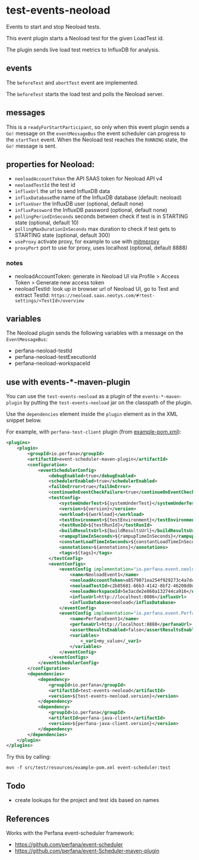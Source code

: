 # test-events-neoload

Events to start and stop Neoload tests.

This event plugin starts a Neoload test for the given LoadTest id.

The plugin sends live load test metrics to InfluxDB for analysis.

## events
The `beforeTest` and `abortTest` event are implemented.

The `beforeTest` starts the load test and polls the Neoload server.

## messages
This is a `readyForStartParticipant`, so only when this event plugin sends a `Go!` message
on the `eventMessageBus` the event scheduler can progress to the `startTest` event. 
When the Neoload test reaches the `RUNNING` state, the `Go!` message is sent.

## properties for Neoload:
* `neoloadAccountToken` the API SAAS token for Neoload API v4
* `neoloadTestId` the test id
* `influxUrl` the url to send InfluxDB data
* `influxDatabase`the name of the InfluxDB database (default: neoload)
* `influxUser` the InfluxDB user (optional, default none)
* `influxPassword` the InfluxDB password (optional, default none)
* `pollingPeriodInSeconds` seconds between check if test is in STARTING state (optional, default 10)
* `pollingMaxDurationInSeconds` max duration to check if test gets to STARTING state (optional, default 300)
* `useProxy` activate proxy, for example to use with [mitmproxy](https://mitmproxy.org/) 
* `proxyPort` port to use for proxy, uses localhost (optional, default 8888) 

### notes
* neoloadAccountToken: generate in Neoload UI via Profile > Access Token > Generate new access token
* neoloadTestId: look up in browser url of Neoload UI, go to Test and extract TestId: `https://neoload.saas.neotys.com/#!test-settings/<TestId>/overview`

## variables

The Neoload plugin sends the following variables with a message on the `EventMessageBus`:
* perfana-neoload-testId
* perfana-neoload-testExecutionId
* perfana-neoload-workspaceId

## use with events-*-maven-plugin

You can use the `test-events-neoload` as a plugin of the `events-*-maven-plugin`
by putting the `test-events-neoload` jar on the classpath of the plugin.

Use the `dependencies` element inside the `plugin` element as in the XML snippet below.

For example, with `perfana-test-client` plugin (from [example-pom.xml](src/test/resources/example-pom.xml)):

```xml
<plugins>
    <plugin>
        <groupId>io.perfana</groupId>
        <artifactId>event-scheduler-maven-plugin</artifactId>
        <configuration>
            <eventSchedulerConfig>
                <debugEnabled>true</debugEnabled>
                <schedulerEnabled>true</schedulerEnabled>
                <failOnError>true</failOnError>
                <continueOnEventCheckFailure>true</continueOnEventCheckFailure>
                <testConfig>
                    <systemUnderTest>${systemUnderTest}</systemUnderTest>
                    <version>${version}</version>
                    <workload>${workload}</workload>
                    <testEnvironment>${testEnvironment}</testEnvironment>
                    <testRunId>${testRunId}</testRunId>
                    <buildResultsUrl>${buildResultsUrl}</buildResultsUrl>
                    <rampupTimeInSeconds>${rampupTimeInSeconds}</rampupTimeInSeconds>
                    <constantLoadTimeInSeconds>${constantLoadTimeInSeconds}</constantLoadTimeInSeconds>
                    <annotations>${annotations}</annotations>
                    <tags>${tags}</tags>
                </testConfig>
                <eventConfigs>
                    <eventConfig implementation="io.perfana.event.neoload.NeoloadEventConfig">
                        <name>NeoloadEvent1</name>
                        <neoloadAccountToken>a8579071ea254f929273c4a7dc382cd0153b745762903ab5</neoloadAccountToken>
                        <neoloadTestId>c2b85681-66b3-4142-8bf2-46208d0d2b2a</neoloadTestId>
                        <neoloadWorkspaceId>5e3acde2e860a132744ca916</neoloadWorkspaceId>
                        <influxUrl>http://localhost:8086</influxUrl>
                        <influxDatabase>neoload</influxDatabase>
                    </eventConfig>
                    <eventConfig implementation="io.perfana.event.PerfanaEventConfig">
                        <name>PerfanaEvent1</name>
                        <perfanaUrl>http://localhost:8888</perfanaUrl>
                        <assertResultsEnabled>false</assertResultsEnabled>
                        <variables>
                            <_var1>my_value</_var1>
                        </variables>
                    </eventConfig>
                </eventConfigs>
            </eventSchedulerConfig>
        </configuration>
        <dependencies>
            <dependency>
                <groupId>io.perfana</groupId>
                <artifactId>test-events-neoload</artifactId>
                <version>${test-events-neoload.version}</version>
            </dependency>
            <dependency>
                <groupId>io.perfana</groupId>
                <artifactId>perfana-java-client</artifactId>
                <version>${perfana-java-client.version}</version>
            </dependency>
        </dependencies>
    </plugin>
</plugins>
```

Try this by calling:

    mvn -f src/test/resources/example-pom.xml event-scheduler:test

## Todo

* create lookups for the project and test ids based on names

## References

Works with the Perfana event-scheduler framework: 
* https://github.com/perfana/event-scheduler
* https://github.com/perfana/event-Scheduler-maven-plugin
